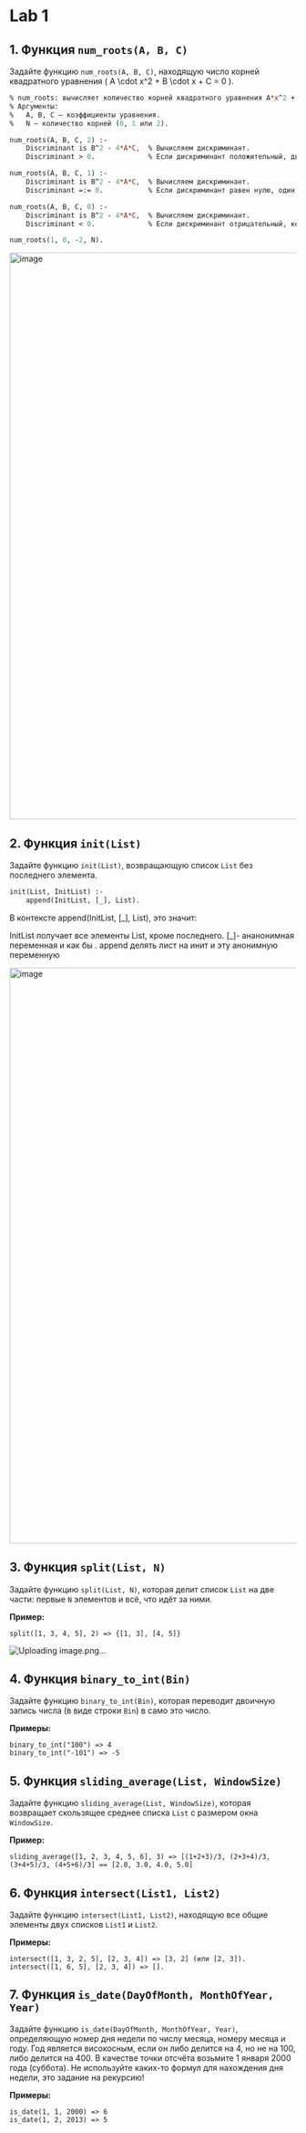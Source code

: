 # Lab 1 

## 1. Функция `num_roots(A, B, C)`

Задайте функцию `num_roots(A, B, C)`, находящую число корней квадратного уравнения \( A \cdot x^2 + B \cdot x + C = 0 \).


```pl
% num_roots: вычисляет количество корней квадратного уравнения A*x^2 + B*x + C = 0.
% Аргументы:
%   A, B, C — коэффициенты уравнения.
%   N — количество корней (0, 1 или 2).

num_roots(A, B, C, 2) :-
    Discriminant is B^2 - 4*A*C,  % Вычисляем дискриминант.
    Discriminant > 0.             % Если дискриминант положительный, два корня.

num_roots(A, B, C, 1) :-
    Discriminant is B^2 - 4*A*C,  % Вычисляем дискриминант.
    Discriminant =:= 0.           % Если дискриминант равен нулю, один корень.

num_roots(A, B, C, 0) :-
    Discriminant is B^2 - 4*A*C,  % Вычисляем дискриминант.
    Discriminant < 0.             % Если дискриминант отрицательный, корней нет.
```

```pl
num_roots(1, 0, -2, N).
```

<img width="993" alt="image" src="https://github.com/user-attachments/assets/b6f4fc5d-e731-4975-8b17-d622743daba7" />


## 2. Функция `init(List)`

Задайте функцию `init(List)`, возвращающую список `List` без последнего элемента.


```pl
init(List, InitList) :-
    append(InitList, [_], List).
```

В контексте append(InitList, [_], List), это значит:

InitList получает все элементы List, кроме последнего.
[_]- ананонимная переменная и как бы . append делять лист на инит и эту анонимную переменную

<img width="1009" alt="image" src="https://github.com/user-attachments/assets/de4b6b99-2bba-4dc6-954f-2ee05fc1c439" />


## 3. Функция `split(List, N)`

Задайте функцию `split(List, N)`, которая делит список `List` на две части: первые `N` элементов и всё, что идёт за ними.

**Пример:**
```
split([1, 3, 4, 5], 2) => {[1, 3], [4, 5]}
```

![Uploading image.png…]()


## 4. Функция `binary_to_int(Bin)`

Задайте функцию `binary_to_int(Bin)`, которая переводит двоичную запись числа (в виде строки `Bin`) в само это число.

**Примеры:**
```
binary_to_int("100") => 4
binary_to_int("-101") => -5
```

## 5. Функция `sliding_average(List, WindowSize)`

Задайте функцию `sliding_average(List, WindowSize)`, которая возвращает скользящее среднее списка `List` с размером окна `WindowSize`.

**Пример:**
```
sliding_average([1, 2, 3, 4, 5, 6], 3) => [(1+2+3)/3, (2+3+4)/3, (3+4+5)/3, (4+5+6)/3] == [2.0, 3.0, 4.0, 5.0]
```

## 6. Функция `intersect(List1, List2)`

Задайте функцию `intersect(List1, List2)`, находящую все общие элементы двух списков `List1` и `List2`.

**Примеры:**
```
intersect([1, 3, 2, 5], [2, 3, 4]) => [3, 2] (или [2, 3]).
intersect([1, 6, 5], [2, 3, 4]) => [].
```

## 7. Функция `is_date(DayOfMonth, MonthOfYear, Year)`

Задайте функцию `is_date(DayOfMonth, MonthOfYear, Year)`, определяющую номер дня недели по числу месяца, номеру месяца и году. Год является високосным, если он либо делится на 4, но не на 100, либо делится на 400. В качестве точки отсчёта возьмите 1 января 2000 года (суббота). Не используйте каких-то формул для нахождения дня недели, это задание на рекурсию!

**Примеры:**
```
is_date(1, 1, 2000) => 6
is_date(1, 2, 2013) => 5
```
